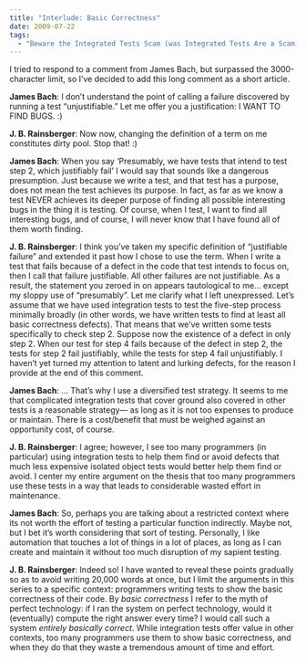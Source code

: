 ```yaml
---
title: "Interlude: Basic Correctness"
date: 2009-07-22
tags:
  - "Beware the Integrated Tests Scam (was Integrated Tests Are a Scam)"
---
```

<p class="introductory-note" markdown="1">I tried to respond to a comment from James Bach, but surpassed the 3000-character limit, so I’ve decided to add this long comment as a short article.</p>

**James Bach**: I don’t understand the point of calling a failure discovered by running a test “unjustifiable.” Let me offer you a justification: I <span class="caps">WANT</span> TO <span class="caps">FIND</span> <span class="caps">BUGS</span>. :)

**J. B. Rainsberger**: Now now, changing the definition of a term on me constitutes dirty pool. Stop that! :)

**James Bach**: When you say ‘Presumably, we have tests that intend to test step 2, which justifiably fail’ I would say that sounds like a dangerous presumption. Just because we write a test, and that test has a purpose, does not mean the test achieves its purpose. In fact, as far as we know a test <span class="caps">NEVER</span> achieves its deeper purpose of finding all possible interesting bugs in the thing it is testing. Of course, when I test, I want to find all interesting bugs, and of course, I will never know that I have found all of them worth finding.

**J. B. Rainsberger**: I think you’ve taken my specific definition of “justifiable failure” and extended it past how I chose to use the term. When I write a test that fails because of a defect in the code that test intends to focus on, then I call that failure justifiable. All other failures are not justifiable. As a result, the statement you zeroed in on appears tautological to me… except my sloppy use of “presumably”. Let me clarify what I left unexpressed. Let’s assume that we have used integration tests to test the five-step process minimally broadly (in other words, we have written tests to find at least all basic correctness defects). That means that we’ve written some tests specifically to check step 2. Suppose now the existence of a defect in only step 2. When our test for step 4 fails because of the defect in step 2, the tests for step 2 fail justifiably, while the tests for step 4 fail unjustifiably. I haven’t yet turned my attention to latent and lurking defects, for the reason I provide at the end of this comment.

**James Bach**: … That’s why I use a diversified test strategy. It seems to me that complicated integration tests that cover ground also covered in other tests is a reasonable strategy— as long as it is not too expenses to produce or maintain. There is a cost/benefit that must be weighed against an opportunity cost, of course.

**J. B. Rainsberger**: I agree; however, I see too many programmers (in particular) using integration tests to help them find or avoid defects that much less expensive isolated object tests would better help them find or avoid. I center my entire argument on the thesis that too many programmers use these tests in a way that leads to considerable wasted effort in maintenance.

**James Bach**: So, perhaps you are talking about a restricted context where its not worth the effort of testing a particular function indirectly. Maybe not, but I bet it’s worth considering that sort of testing. Personally, I like automation that touches a lot of things in a lot of places, as long as I can create and maintain it without too much disruption of my sapient testing.

**J. B. Rainsberger**: Indeed so! I have wanted to reveal these points gradually so as to avoid writing 20,000 words at once, but I limit the arguments in this series to a specific context: programmers writing tests to show the basic correctness of their code. By *basic correctness* I refer to the myth of perfect technology: if I ran the system on perfect technology, would it (eventually) compute the right answer every time? I would call such a system *entirely basically correct*. While integration tests offer value in other contexts, too many programmers use them to show basic correctness, and when they do that they waste a tremendous amount of time and effort.
